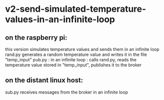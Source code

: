 # v2-send-simulated-temperature-values-in-an-infinite-loop

## on the raspberry pi:
this version simulates temperature values and sends them in an infinite loop
rand.py generates a random temperature value and writes it in the file "temp_input"
pub.py : in an infinite loop : calls rand.py, reads the temperature value stored in "temp_input", publishes it to the broker

## on the distant linux host:
sub.py receives messages from the broker in an infinite loop
